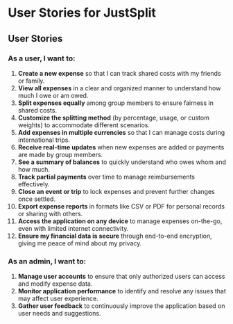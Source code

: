 # User Stories for JustSplit

## User Stories

### As a user, I want to:
1. **Create a new expense** so that I can track shared costs with my friends or family.
2. **View all expenses** in a clear and organized manner to understand how much I owe or am owed.
3. **Split expenses equally** among group members to ensure fairness in shared costs.
4. **Customize the splitting method** (by percentage, usage, or custom weights) to accommodate different scenarios.
5. **Add expenses in multiple currencies** so that I can manage costs during international trips.
6. **Receive real-time updates** when new expenses are added or payments are made by group members.
7. **See a summary of balances** to quickly understand who owes whom and how much.
8. **Track partial payments** over time to manage reimbursements effectively.
9. **Close an event or trip** to lock expenses and prevent further changes once settled.
10. **Export expense reports** in formats like CSV or PDF for personal records or sharing with others.
11. **Access the application on any device** to manage expenses on-the-go, even with limited internet connectivity.
12. **Ensure my financial data is secure** through end-to-end encryption, giving me peace of mind about my privacy.

### As an admin, I want to:
1. **Manage user accounts** to ensure that only authorized users can access and modify expense data.
2. **Monitor application performance** to identify and resolve any issues that may affect user experience.
3. **Gather user feedback** to continuously improve the application based on user needs and suggestions.